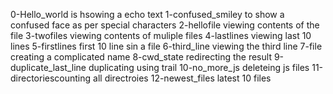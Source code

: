 0-Hello_world is hsowing a echo text
1-confused_smiley to show a confused face as per special characters
2-hellofile viewing contents of the file
3-twofiles viewing contents of muliple files
4-lastlines viewing last 10 lines
5-firstlines first 10 line sin a file
6-third_line viewing the third line
7-file creating a complicated name
8-cwd_state redirecting the result
9-duplicate_last_line duplicating using trail 
10-no_more_js deleteing js files
11-directoriescounting all directroies
12-newest_files latest 10 files 
